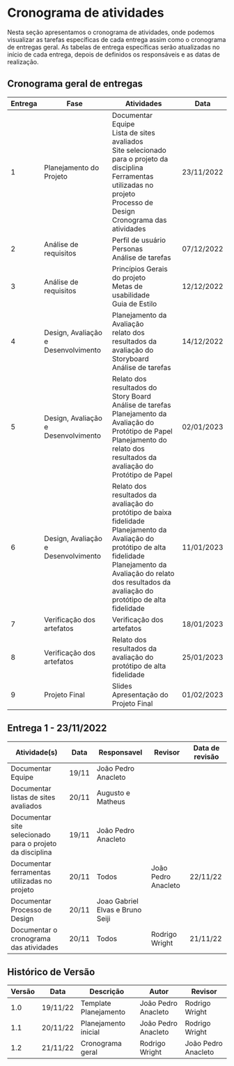 # Cronograma de atividades

Nesta seção apresentamos o cronograma de atividades, onde podemos visualizar as tarefas específicas de cada entrega assim como o cronograma de entregas geral. As tabelas de entrega específicas serão atualizadas no início de cada entrega, depois de definidos os responsáveis e as datas de realização.

## Cronograma geral de entregas

| Entrega | Fase                                | Atividades                                                                                                                                                                                                                                | Data       |
| ------- | ----------------------------------- | ----------------------------------------------------------------------------------------------------------------------------------------------------------------------------------------------------------------------------------------- | ---------- |
| 1       | Planejamento do Projeto             | Documentar Equipe <br/> Lista de sites avaliados <br/> Site selecionado para o projeto da disciplina <br/> Ferramentas utilizadas no projeto <br/> Processo de Design <br/> Cronograma das atividades                                     | 23/11/2022 |
| 2       | Análise de requisitos               | Perfil de usuário <br/> Personas <br/> Análise de tarefas                                                                                                                                                                                 | 07/12/2022 |
| 3       | Análise de requisitos               | Princípios Gerais do projeto <br/> Metas de usabilidade <br/> Guia de Estilo                                                                                                                                                              | 12/12/2022 |
| 4       | Design, Avaliação e Desenvolvimento | Planejamento da Avaliação <br/> relato dos resultados da avaliação do Storyboard <br/> Análise de tarefas                                                                                                                                 | 14/12/2022 |
| 5       | Design, Avaliação e Desenvolvimento | Relato dos resultados do Story Board <br/> Análise de tarefas <br/> Planejamento da Avaliação do Protótipo de Papel <br/> Planejamento do relato dos resultados da avaliação do Protótipo de Papel                                        | 02/01/2023 |
| 6       | Design, Avaliação e Desenvolvimento | Relato dos resultados da avaliação do protótipo de baixa fidelidade <br/> Planejamento da Avaliação do protótipo de alta fidelidade <br/> Planejamento da Avaliação do relato dos resultados da avaliação do protótipo de alta fidelidade | 11/01/2023 |
| 7       | Verificação dos artefatos           | Verificação dos artefatos                                                                                                                                                                                                                 | 18/01/2023 |
| 8       | Verificação dos artefatos           | Relato dos resultados da avaliação do protótipo de alta fidelidade                                                                                                                                                                        | 25/01/2023 |
| 9       | Projeto Final                       | Slides <br/> Apresentação do Projeto Final                                                                                                                                                                                                | 01/02/2023 |

## Entrega 1 - 23/11/2022

| Atividade(s)                                             | Data  | Responsavel                      | Revisor             | Data de revisão |
| -------------------------------------------------------- | ----- | -------------------------------- | ------------------- | --------------- |
| Documentar Equipe                                        | 19/11 | João Pedro Anacleto              |                     |                 |
| Documentar listas de sites avaliados                     | 20/11 | Augusto e Matheus                |                     |                 |
| Documentar site selecionado para o projeto da disciplina | 19/11 | João Pedro Anacleto              |                     |                 |
| Documentar ferramentas utilizadas no projeto             | 20/11 | Todos                            | João Pedro Anacleto | 22/11/22        |
| Documentar Processo de Design                            | 20/11 | Joao Gabriel Elvas e Bruno Seiji |                     |                 |
| Documentar o cronograma das atividades                   | 20/11 | Todos                            | Rodrigo Wright      | 21/11/22        |

## Histórico de Versão

| Versão | Data     | Descrição             | Autor               | Revisor             |
| ------ | -------- | --------------------- | ------------------- | ------------------- |
| 1.0    | 19/11/22 | Template Planejamento | João Pedro Anacleto | Rodrigo Wright      |
| 1.1    | 20/11/22 | Planejamento inicial  | João Pedro Anacleto | Rodrigo Wright      |
| 1.2    | 21/11/22 | Cronograma geral      | Rodrigo Wright      | João Pedro Anacleto |
